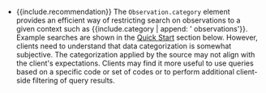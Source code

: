 - {{include.recommendation}} The `Observation.category` element provides an efficient way of restricting search on observations to a given context such as {{include.category | append: ' observations'}}. Example searches are shown in the [Quick Start](#search) section below. However, clients need to understand that data categorization is somewhat subjective. The categorization applied by the source may not align with the client's expectations. Clients may find it more useful to use queries based on a specific code or set of codes or to perform additional client-side filtering of query results.
